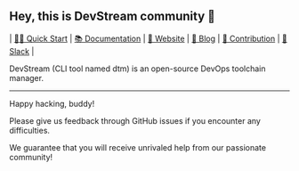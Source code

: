 ## Hey, this is DevStream community 👋

| [👩‍💻 Quick Start](https://github.com/devstream-io/devstream#quick-start) | [📚 Documentation](https://docs.devstream.io) | [👀 Website](https://www.devstream.io) | [🙌 Blog](https://blog.devstream.io) | [🙋‍ Contribution](https://github.com/devstream-io/devstream#contribute) | [🙌 Slack](https://join.slack.com/t/devstream-io/shared_invite/zt-16tb0iwzr-krcFGYRN7~Vv1suGZjdv4w) |

DevStream (CLI tool named dtm) is an open-source DevOps toolchain manager.

---

Happy hacking, buddy!

Please give us feedback through GitHub issues if you encounter any difficulties.

We guarantee that you will receive unrivaled help from our passionate community!
